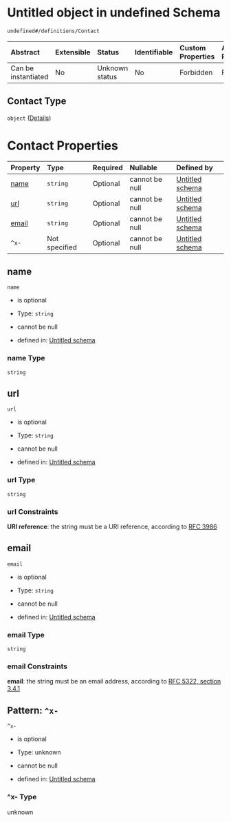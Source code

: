 # Untitled object in undefined Schema

```txt
undefined#/definitions/Contact
```



| Abstract            | Extensible | Status         | Identifiable | Custom Properties | Additional Properties | Access Restrictions | Defined In                                                      |
| :------------------ | :--------- | :------------- | :----------- | :---------------- | :-------------------- | :------------------ | :-------------------------------------------------------------- |
| Can be instantiated | No         | Unknown status | No           | Forbidden         | Forbidden             | none                | [def.schema.json*](json/def.schema.json "open original schema") |

## Contact Type

`object` ([Details](def-definitions-contact.md))

# Contact Properties

| Property        | Type          | Required | Nullable       | Defined by                                                                                                                |
| :-------------- | :------------ | :------- | :------------- | :------------------------------------------------------------------------------------------------------------------------ |
| [name](#name)   | `string`      | Optional | cannot be null | [Untitled schema](def-definitions-contact-properties-name.md "undefined#/definitions/Contact/properties/name")            |
| [url](#url)     | `string`      | Optional | cannot be null | [Untitled schema](def-definitions-contact-properties-url.md "undefined#/definitions/Contact/properties/url")              |
| [email](#email) | `string`      | Optional | cannot be null | [Untitled schema](def-definitions-contact-properties-email.md "undefined#/definitions/Contact/properties/email")          |
| `^x-`           | Not specified | Optional | cannot be null | [Untitled schema](def-definitions-contact-patternproperties-x-.md "undefined#/definitions/Contact/patternProperties/^x-") |

## name



`name`

*   is optional

*   Type: `string`

*   cannot be null

*   defined in: [Untitled schema](def-definitions-contact-properties-name.md "undefined#/definitions/Contact/properties/name")

### name Type

`string`

## url



`url`

*   is optional

*   Type: `string`

*   cannot be null

*   defined in: [Untitled schema](def-definitions-contact-properties-url.md "undefined#/definitions/Contact/properties/url")

### url Type

`string`

### url Constraints

**URI reference**: the string must be a URI reference, according to [RFC 3986](https://tools.ietf.org/html/rfc3986 "check the specification")

## email



`email`

*   is optional

*   Type: `string`

*   cannot be null

*   defined in: [Untitled schema](def-definitions-contact-properties-email.md "undefined#/definitions/Contact/properties/email")

### email Type

`string`

### email Constraints

**email**: the string must be an email address, according to [RFC 5322, section 3.4.1](https://tools.ietf.org/html/rfc5322 "check the specification")

## Pattern: `^x-`



`^x-`

*   is optional

*   Type: unknown

*   cannot be null

*   defined in: [Untitled schema](def-definitions-contact-patternproperties-x-.md "undefined#/definitions/Contact/patternProperties/^x-")

### ^x- Type

unknown
